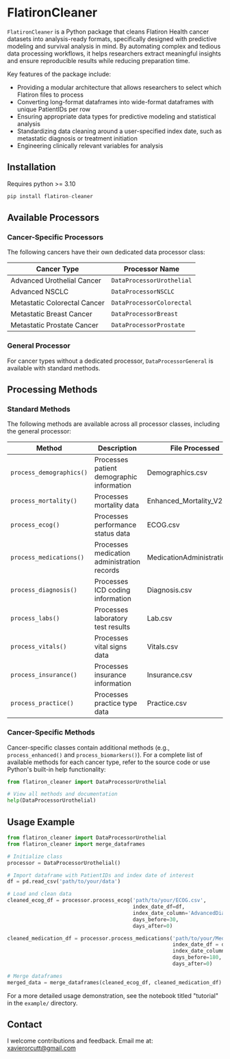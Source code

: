 # FlatironCleaner

`FlatironCleaner` is a Python package that cleans Flatiron Health cancer datasets into analysis-ready formats, specifically designed with predictive modeling and survival analysis in mind. By automating complex and tedious data processing workflows, it helps researchers extract meaningful insights and ensure reproducible results while reducing preparation time.

Key features of the package include:
- Providing a modular architecture that allows researchers to select which Flatiron files to process
- Converting long-format dataframes into wide-format dataframes with unique PatientIDs per row
- Ensuring appropriate data types for predictive modeling and statistical analysis
- Standardizing data cleaning around a user-specified index date, such as metastatic diagnosis or treatment initiation
- Engineering clinically relevant variables for analysis

## Installation

Requires python >= 3.10

```python
pip install flatiron-cleaner 

```

## Available Processors

### Cancer-Specific Processors

The following cancers have their own dedicated data processor class:

| Cancer Type | Processor Name | 
|-------------|-----------------|
| Advanced Urothelial Cancer | `DataProcessorUrothelial` |
| Advanced NSCLC | `DataProcessorNSCLC` |
| Metastatic Colorectal Cancer | `DataProcessorColorectal` |
| Metastatic Breast Cancer | `DataProcessorBreast` |
| Metastatic Prostate Cancer | `DataProcessorProstate` |

### General Processor 

For cancer types without a dedicated processor, `DataProcessorGeneral` is available with standard methods. 

## Processing Methods

### Standard Methods

The following methods are available across all processor classes, including the general processor:

| Method | Description | File Processed |
|--------|-------------|----------------|
| `process_demographics()` | Processes patient demographic information | Demographics.csv |
| `process_mortality()` | Processes mortality data | Enhanced_Mortality_V2.csv |
| `process_ecog()` | Processes performance status data | ECOG.csv |
| `process_medications()` | Processes medication administration records | MedicationAdministration.csv |
| `process_diagnosis()` | Processes ICD coding information | Diagnosis.csv |
| `process_labs()` | Processes laboratory test results | Lab.csv |
| `process_vitals()` | Processes vital signs data | Vitals.csv |
| `process_insurance()` | Processes insurance information | Insurance.csv |
| `process_practice()` | Processes practice type data | Practice.csv |

### Cancer-Specific Methods

Cancer-specific classes contain additional methods (e.g., `process_enhanced()` and `process_biomarkers()`). For a complete list of available methods for each cancer type, refer to the source code or use Python's built-in help functionality:

```python
from flatiron_cleaner import DataProcessorUrothelial

# View all methods and documentation
help(DataProcessorUrothelial)

```

## Usage Example

```python
from flatiron_cleaner import DataProcessorUrothelial
from flatiron_cleaner import merge_dataframes

# Initialize class
processor = DataProcessorUrothelial()

# Import dataframe with PatientIDs and index date of interest
df = pd.read_csv('path/to/your/data')

# Load and clean data
cleaned_ecog_df = processor.process_ecog('path/to/your/ECOG.csv',
                                         index_date_df=df,
                                         index_date_column='AdvancedDiagnosisDate',
                                         days_before=30,
                                         days_after=0)                  

cleaned_medication_df = processor.process_medications('path/to/your/MedicationAdmninistration.csv',
                                                      index_date_df = df,
                                                      index_date_column='AdvancedDiagnosisDate',
                                                      days_before=180,
                                                      days_after=0)

# Merge dataframes 
merged_data = merge_dataframes(cleaned_ecog_df, cleaned_medication_df)
```

For a more detailed usage demonstration, see the notebook titled "tutorial" in the `example/` directory.

## Contact

I welcome contributions and feedback. Email me at: xavierorcutt@gmail.com
